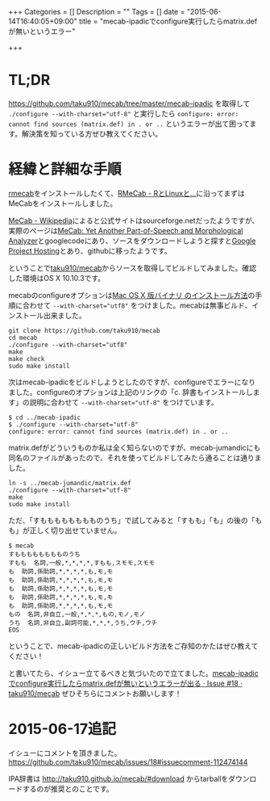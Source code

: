 +++
Categories = []
Description = ""
Tags = []
date = "2015-06-14T16:40:05+09:00"
title = "mecab-ipadicでconfigure実行したらmatrix.defが無いというエラー"

+++
# TL;DR

https://github.com/taku910/mecab/tree/master/mecab-ipadic を取得して
`./configure --with-charset="utf-8"` と実行したら
`configure: error: cannot find sources (matrix.def) in . or ..` というエラーが出て困ってます。解決策を知っている方ぜひ教えてください。

# 経緯と詳細な手順

[rmecab](https://sites.google.com/site/rmecab/)をインストールしたくて、[RMeCab - RとLinuxと...](http://rmecab.jp/wiki/index.php?RMeCab)に沿ってまずはMeCabをインストールしました。

[MeCab - Wikipedia](http://ja.wikipedia.org/wiki/MeCab)によると公式サイトはsourceforge.netだったようですが、実際のページは[MeCab: Yet Another Part-of-Speech and Morphological Analyzer](http://mecab.googlecode.com/svn/trunk/mecab/doc/index.html)とgooglecodeにあり、ソースをダウンロードしようと探すと[Google Project Hosting](https://code.google.com/hosting/moved?project=mecab)とあり、githubに移ったようです。

ということで[taku910/mecab](https://github.com/taku910/mecab)からソースを取得してビルドしてみました。確認した環境はOS X 10.10.3です。

mecabのconfigureオプションは[Mac OS X 版バイナリ のインストール方法](http://rmecab.jp/wiki/index.php?RMeCab#content_1_2)の手順に合わせて `--with-charset="utf8"` をつけました。mecabは無事ビルド、インストール出来ました。

```
git clone https://github.com/taku910/mecab
cd mecab
./configure --with-charset="utf8"
make
make check
sudo make install
```

次はmecab-ipadicをビルドしようとしたのですが、configureでエラーになりました。configureのオプションは上記のリンクの「c. 辞書もインストールします」の説明に合わせて `--with-charset="utf-8"` をつけています。

```
$ cd ../mecab-ipadic
$ ./configure --with-charset="utf-8"
configure: error: cannot find sources (matrix.def) in . or ..
```

matrix.defがどういうものか私は全く知らないのですが、mecab-jumandicにも同名のファイルがあったので、それを使ってビルドしてみたら通ることは通りました。

```
ln -s ../mecab-jumandic/matrix.def
./configure --with-charset="utf-8"
make
sudo make install
```

ただ、「すもももももももものうち」で試してみると「すもも」「も」の後の「もも」が正しく切り出せていません。

```
$ mecab
すもももももももものうち
すもも  名詞,一般,*,*,*,*,すもも,スモモ,スモモ
も  助詞,係助詞,*,*,*,*,も,モ,モ
も  助詞,係助詞,*,*,*,*,も,モ,モ
も  助詞,係助詞,*,*,*,*,も,モ,モ
も  助詞,係助詞,*,*,*,*,も,モ,モ
も  助詞,係助詞,*,*,*,*,も,モ,モ
もの  名詞,非自立,一般,*,*,*,もの,モノ,モノ
うち  名詞,非自立,副詞可能,*,*,*,うち,ウチ,ウチ
EOS
```

ということで、mecab-ipadicの正しいビルド方法をご存知のかたはぜひ教えてください！

と書いてたら、イシュー立てるべきと気づいたので立てました。[mecab-ipadicでconfigure実行したらmatrix.defが無いというエラーが出る · Issue #18 · taku910/mecab](https://github.com/taku910/mecab/issues/18) ぜひそちらにコメントお願いします！

# 2015-06-17追記

イシューにコメントを頂きました。
https://github.com/taku910/mecab/issues/18#issuecomment-112474144

IPA辞書は http://taku910.github.io/mecab/#download  からtarballをダウンロードするのが推奨とのことです。
